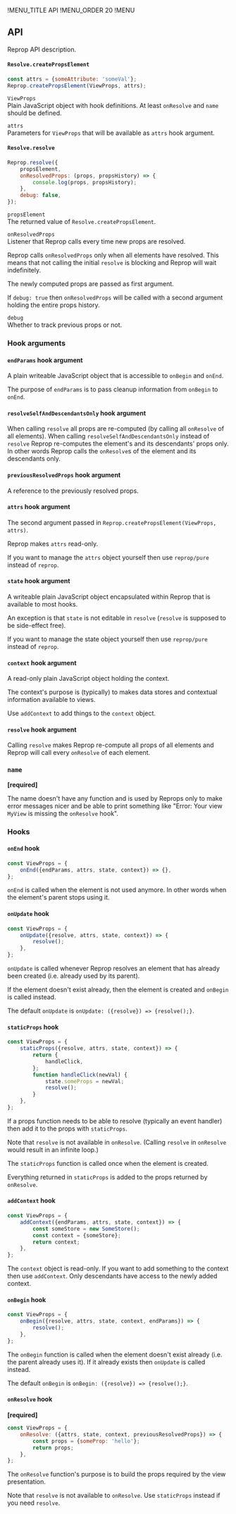 !MENU_TITLE API
!MENU_ORDER 20
!MENU

## API

Reprop API description.

#### `Resolve.createPropsElement`

~~~js
const attrs = {someAttribute: 'someVal'};
Reprop.createPropsElement(ViewProps, attrs);
~~~

`ViewProps`
<br/>
Plain JavaScript object with hook definitions.
At least `onResolve` and `name` should be defined.

`attrs`
<br/>
Parameters for `ViewProps` that will be available as `attrs` hook argument.

#### `Resolve.resolve`

~~~js
Reprop.resolve({
    propsElement,
    onResolvedProps: (props, propsHistory) => {
        console.log(props, propsHistory);
    },
    debug: false,
});
~~~

`propsElement`
<br/>
The returned value of `Resolve.createPropsElement`.

`onResolvedProps`
<br/>
Listener that Reprop calls every time new props are resolved.

Reprop calls `onResolvedProps` only when all elements have resolved.
This means that not calling the initial `resolve` is blocking and Reprop will wait indefinitely.

The newly computed props are passed as first argument.

If `debug: true` then `onResolvedProps` will be called with a second argument holding the entire props history.

`debug`
<br/>
Whether to track previous props or not.

### Hook arguments

#### `endParams` hook argument

A plain writeable JavaScript object that is accessible to `onBegin` and `onEnd`.

The purpose of `endParams` is to pass cleanup information from `onBegin` to `onEnd`.

#### `resolveSelfAndDescendantsOnly` hook argument

When calling `resolve` all props are re-computed (by calling all `onResolve` of all elements).
When calling `resolveSelfAndDescendantsOnly` instead of `resolve` Reprop re-computes the element's and its descendants' props only.
In other words Reprop calls the `onResolve`s of the element and its descendants only.

#### `previousResolvedProps` hook argument

A reference to the previously resolved props.

#### `attrs` hook argument

The second argument passed in `Reprop.createPropsElement(ViewProps, attrs)`.

Reprop makes `attrs` read-only.

If you want to manage the `attrs` object yourself then use `reprop/pure` instead of `reprop`.

#### `state` hook argument

A writeable plain JavaScript object encapsulated within Reprop that is available to most hooks.

An exception is that `state` is not editable in `resolve` (`resolve` is supposed to be side-effect free).

If you want to manage the state object yourself then use `reprop/pure` instead of `reprop`.

#### `context` hook argument

A read-only plain JavaScript object holding the context.

The context's purpose is (typically) to makes data stores and contextual information available to views.

Use `addContext` to add things to the `context` object.

#### `resolve` hook argument

Calling `resolve` makes Reprop re-compute all props of all elements and
Reprop will call every `onResolve` of each element.



### `name`

**[required]**

The name doesn't have any function and
is used by Reprops only to make error messages nicer and
be able to print something like
"Error: Your view `MyView` is missing the `onResolve` hook".


### Hooks


#### `onEnd` hook

~~~js
const ViewProps = {
    onEnd({endParams, attrs, state, context}) => {},
};
~~~

`onEnd` is called when the element is not used anymore.
In other words when the element's parent stops using it.

#### `onUpdate` hook

~~~js
const ViewProps = {
    onUpdate({resolve, attrs, state, context}) => {
        resolve();
    },
};
~~~

`onUpdate` is called whenever Reprop resolves an element that has already been created (i.e. already used by its parent).

If the element doesn't exist already, then the element is created and `onBegin` is called instead.

The default `onUpdate` is `onUpdate: ({resolve}) => {resolve();}`.

#### `staticProps` hook

~~~js
const ViewProps = {
    staticProps({resolve, attrs, state, context}) => {
        return {
            handleClick,
        };
        function handleClick(newVal) {
            state.someProps = newVal;
            resolve();
        }
    },
};
~~~

If a props function needs to be able to resolve
(typically an event handler)
then add it to the props with `staticProps`.

Note that `resolve` is not available in `onResolve`.
(Calling `resolve` in `onResolve` would result in an infinite loop.)

The `staticProps` function is called once when the element is created.

Everything returned in `staticProps` is added to the props returned by `onResolve`.


#### `addContext` hook

~~~js
const ViewProps = {
    addContext({endParams, attrs, state, context}) => {
        const someStore = new SomeStore();
        const context = {someStore};
        return context;
    },
};
~~~

The `context` object is read-only.
If you want to add something to the context then use `addContext`.
Only descendants have access to the newly added context.

#### `onBegin` hook

~~~js
const ViewProps = {
    onBegin({resolve, attrs, state, context, endParams}) => {
        resolve();
    },
};
~~~

The `onBegin` function is called when the element doesn't exist already (i.e. the parent already uses it).
If it already exists then `onUpdate` is called instead.

The default `onBegin` is `onBegin: ({resolve}) => {resolve();}`.


#### `onResolve` hook

**[required]**

~~~js
const ViewProps = {
    onResolve: ({attrs, state, context, previousResolvedProps}) => {
        const props = {someProp: 'hello'};
        return props;
    },
};
~~~

The `onResolve` function's purpose is to build the props required by the view presentation.

Note that `resolve` is not available to `onResolve`.
Use `staticProps` instead if you need `resolve`.
